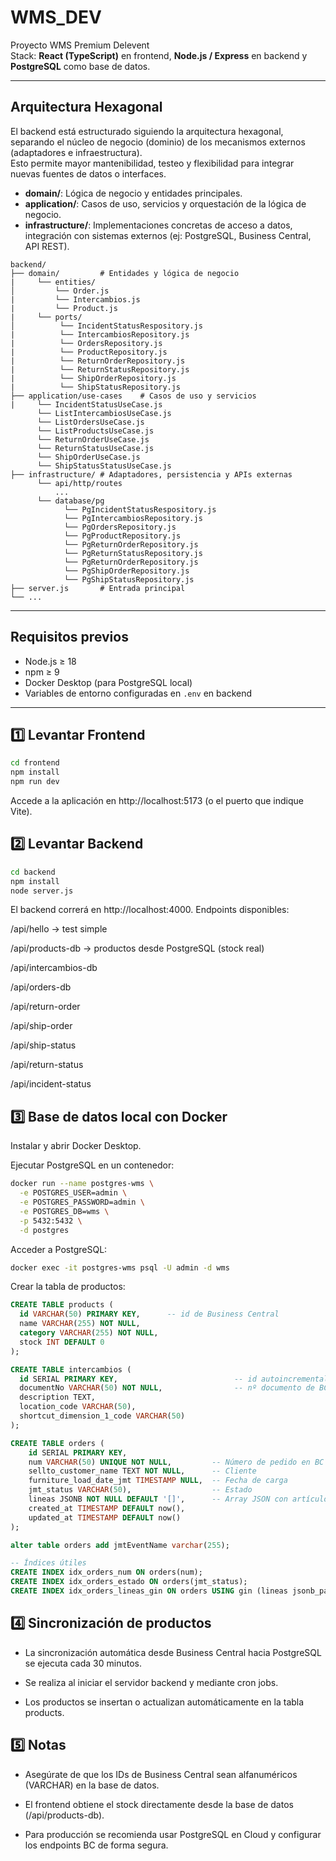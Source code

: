 # WMS_DEV

Proyecto WMS Premium Delevent  
Stack: **React (TypeScript)** en frontend, **Node.js / Express** en backend y **PostgreSQL** como base de datos.

---

## Arquitectura Hexagonal

El backend está estructurado siguiendo la arquitectura hexagonal, separando el núcleo de negocio (dominio) de los mecanismos externos (adaptadores e infraestructura).  
Esto permite mayor mantenibilidad, testeo y flexibilidad para integrar nuevas fuentes de datos o interfaces.

- **domain/**: Lógica de negocio y entidades principales.
- **application/**: Casos de uso, servicios y orquestación de la lógica de negocio.
- **infrastructure/**: Implementaciones concretas de acceso a datos, integración con sistemas externos (ej: PostgreSQL, Business Central, API REST).

```
backend/
├── domain/         # Entidades y lógica de negocio
|     └── entities/
│         └── Order.js   
|         └── Intercambios.js
|         └── Product.js    
|     └── ports/
│          └── IncidentStatusRespository.js 
|          └── IntercambiosRepository.js 
|          └── OrdersRepository.js 
|          └── ProductRepository.js 
|          └── ReturnOrderRepository.js 
|          └── ReturnStatusRepository.js
|          └── ShipOrderRepository.js
|          └── ShipStatusRepository.js
├── application/use-cases    # Casos de uso y servicios
|     └── IncidentStatusUseCase.js
      └── ListIntercambiosUseCase.js
      └── ListOrdersUseCase.js
      └── ListProductsUseCase.js
      └── ReturnOrderUseCase.js
      └── ReturnStatusUseCase.js
      └── ShipOrderUseCase.js
      └── ShipStatusStatusUseCase.js
├── infrastructure/ # Adaptadores, persistencia y APIs externas
      └── api/http/routes
          ...
      └── database/pg
            └── PgIncidentStatusRespository.js
            └── PgIntercambiosRepository.js
            └── PgOrdersRepository.js
            └── PgProductRepository.js
            └── PgReturnOrderRepository.js
            └── PgReturnStatusRepository.js
            └── PgReturnOrderRepository.js
            └── PgShipOrderRepository.js
            └── PgShipStatusRepository.js
├── server.js       # Entrada principal
└── ...
```

---

## Requisitos previos

- Node.js ≥ 18
- npm ≥ 9
- Docker Desktop (para PostgreSQL local)
- Variables de entorno configuradas en `.env` en backend

---

## 1️⃣ Levantar Frontend

```bash
cd frontend
npm install
npm run dev
```
Accede a la aplicación en http://localhost:5173 (o el puerto que indique Vite).

## 2️⃣ Levantar Backend

```bash
cd backend
npm install
node server.js
```

El backend correrá en http://localhost:4000.
Endpoints disponibles:

/api/hello → test simple

/api/products-db → productos desde PostgreSQL (stock real)

/api/intercambios-db

/api/orders-db

/api/return-order

/api/ship-order

/api/ship-status

/api/return-status

/api/incident-status

## 3️⃣ Base de datos local con Docker

Instalar y abrir Docker Desktop.

Ejecutar PostgreSQL en un contenedor:

```bash
docker run --name postgres-wms \
  -e POSTGRES_USER=admin \
  -e POSTGRES_PASSWORD=admin \
  -e POSTGRES_DB=wms \
  -p 5432:5432 \
  -d postgres
```

Acceder a PostgreSQL:

```bash
docker exec -it postgres-wms psql -U admin -d wms
```

Crear la tabla de productos:

```sql
CREATE TABLE products (
  id VARCHAR(50) PRIMARY KEY,      -- id de Business Central
  name VARCHAR(255) NOT NULL,
  category VARCHAR(255) NOT NULL,
  stock INT DEFAULT 0
);

CREATE TABLE intercambios (
  id SERIAL PRIMARY KEY,                          -- id autoincremental local
  documentNo VARCHAR(50) NOT NULL,                -- nº documento de BC      
  description TEXT,
  location_code VARCHAR(50),
  shortcut_dimension_1_code VARCHAR(50)
);

CREATE TABLE orders (
    id SERIAL PRIMARY KEY,
    num VARCHAR(50) UNIQUE NOT NULL,         -- Número de pedido en BC
    sellto_customer_name TEXT NOT NULL,      -- Cliente
    furniture_load_date_jmt TIMESTAMP NULL,  -- Fecha de carga
    jmt_status VARCHAR(50),                  -- Estado
    lineas JSONB NOT NULL DEFAULT '[]',      -- Array JSON con artículos
    created_at TIMESTAMP DEFAULT now(),
    updated_at TIMESTAMP DEFAULT now()
);

alter table orders add jmtEventName varchar(255);

-- Índices útiles
CREATE INDEX idx_orders_num ON orders(num);
CREATE INDEX idx_orders_estado ON orders(jmt_status);
CREATE INDEX idx_orders_lineas_gin ON orders USING gin (lineas jsonb_path_ops);
```

## 4️⃣ Sincronización de productos

- La sincronización automática desde Business Central hacia PostgreSQL se ejecuta cada 30 minutos.

- Se realiza al iniciar el servidor backend y mediante cron jobs.

- Los productos se insertan o actualizan automáticamente en la tabla products.

## 5️⃣ Notas

- Asegúrate de que los IDs de Business Central sean alfanuméricos (VARCHAR) en la base de datos.

- El frontend obtiene el stock directamente desde la base de datos (/api/products-db).

- Para producción se recomienda usar PostgreSQL en Cloud y configurar los endpoints BC de forma segura.